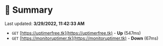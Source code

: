 # 📖 Summary
Last updated: **3/29/2022, 11:42:33 AM**

- `GET` [https://uptimerfree.tk](https://uptimerfree.tk) - **Up** (547ms)
- `GET` [https://monitoruptimer.tk](https://monitoruptimer.tk) - **Down** (67ms)
